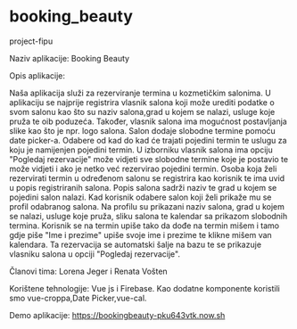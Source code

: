 # booking_beauty
project-fipu

Naziv aplikacije: Booking Beauty

Opis aplikacije: 

Naša aplikacija služi za rezerviranje termina u kozmetičkim salonima. 
U aplikaciju se najprije registrira vlasnik salona koji može urediti podatke o svom salonu kao što su naziv salona,grad u kojem se nalazi, usluge koje pruža te oib poduzeća.
Također, vlasnik salona ima mogućnost postavljanja slike kao što je npr. logo salona. 
Salon dodaje slobodne termine pomoću date picker-a. 
Odabere od kad do kad će trajati pojedini termin te uslugu za koju je namijenjen pojedini termin. 
U izborniku vlasnik salona ima opciju "Pogledaj rezervacije" može vidjeti sve slobodne termine koje je postavio te može vidjeti i ako je netko već rezervirao pojedini termin.
Osoba koja želi rezervirati termin u određenom salonu se registrira kao korisnik te ima uvid u popis registriranih salona. Popis salona sadrži naziv te grad u kojem se pojedini salon nalazi. 
Kad korisnik odabere salon koji želi prikaže mu se profil odabranog salona. 
Na profilu su prikazani naziv salona, grad u kojem se nalazi, usluge koje pruža, sliku salona te kalendar sa prikazom slobodnih termina. 
Korisnik se na termin upiše tako da dođe na termin mišem i tamo gdje piše "Ime i prezime" upiše svoje ime i prezime te klikne mišem van kalendara. 
Ta rezervacija se automatski šalje na bazu te se prikazuje vlasniku salona u opciji "Pogledaj rezervacije". 

Članovi tima: Lorena Jeger i Renata Vošten

Korištene tehnologije: Vue js i Firebase. Kao dodatne komponente koristili smo vue-croppa,Date Picker,vue-cal.   

Demo aplikacije: https://bookingbeauty-pku643vtk.now.sh
